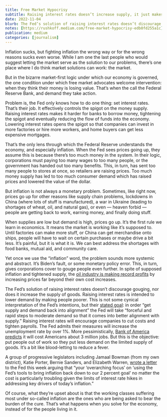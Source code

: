 ```yaml
---
title: Free Market Hypocrisy
subtitle: Raising interest rates doesn’t increase supply, it just makes people poorer.
date: 2022-11-04
blurb: The Fed’s solution of raising interest rates doesn’t discourage gouging, nor does it increase the supply of goods. Raising interest rates is intended to lower demand by making people poorer.
notes: [https://rushkoff.medium.com/free-market-hypocrisy-edb0fd255a1c](https://rushkoff.medium.com/free-market-hypocrisy-edb0fd255a1c "https://rushkoff.medium.com/free-market-hypocrisy-edb0fd255a1c")
publication: medium
categories: [journalism]
---
```


Inflation sucks, but fighting inflation the wrong way or for the wrong reasons sucks even worse. While I am one the last people who would suggest letting the market serve as the solution to our problems, there’s one place where I do think market solutions can work: the market.

But in the bizarre market-first logic under which our economy is governed, the one condition under which free market advocates welcome intervention: when they think their money is losing value. That’s when the call the Federal Reserve Bank, and demand they take action.

Problem is, the Fed only knows how to do one thing: set interest rates. That’s their job. It effectively controls the spigot on the money supply. Raising interest rates makes it harder for banks to borrow money, tightening the spigot and eventually reducing the flow of funds into the economy. Lowering interest rates opens the spigot so that companies can invest in more factories or hire more workers, and home buyers can get less expensive mortgages.

That’s the only lens through which the Federal Reserve understands the economy, and especially inflation. When the Fed sees prices going up, they assume this is because there’s too much money in the system. In their logic, corporations must paying too many wages to too many people, or the government has handed out too many benefits. This, in turn, has sent too many people to stores at once, so retailers are raising prices. Too much money supply has led to too much consumer demand which has raised prices and lowered the value of the dollar.

But inflation is not always a monetary problem. Sometimes, like right now, prices go up for other reasons like supply chain problems, lockdowns in China (where lots of stuff is manufactured), a war in Ukraine (leading to shortages of wheat, oil, and natural gas), or even — heaven forbid — people are getting back to work, earning money, and finally doing stuff.

When supplies are low but demand is high, prices go up. It’s the first rule we learn in economics. It means the market is working like it’s supposed to. Until factories can make more stuff, or China can get merchandise onto ships, people will have to wait on certain purchases or maybe drive a bit less. It’s painful, but it is what it is. We can best address the shortages with food banks, mutual aid, and community care.

Yet once we use the “inflation” word, the problem sounds more systemic and abstract. It’s Biden’s fault, or some monetary policy error. This, in turn, gives corporations cover to gouge people even further. In spite of supposed inflation and tightened supply, the [oil industry is making record profits](https://www.reuters.com/business/energy/wrapup-global-oil-giants-rake-massive-profits-third-quarter-2022-10-28/) by increasing prices far beyond their own cost increases.

The Fed’s solution of raising interest rates doesn’t discourage gouging, nor does it increase the supply of goods. Raising interest rates is intended to lower demand by making people poorer. This is not some cynical interpretation of the Fed’s intentions, but their [stated goal](https://www.warren.senate.gov/imo/media/doc/2022.10.31%20Letter%20to%20Fed%20re%20Monetary%20Policy.pdf): in order “get supply and demand back into alignment” the Fed will take “forceful and rapid steps to moderate demand so that it comes into better alignment with supply.” Raising interest rates will encourage companies to cut costs and tighten payrolls. The Fed admits their measures will increase the unemployment rate by over 1%. More pessimistically, [Bank of America predicts](https://www.washingtonpost.com/us-policy/2022/09/24/fed-inflation-recession-wall-street/) it will cost Americans about 3 million jobs. But this is the objective: put people out of work so they put less demand on the limited supply of goods. It’s a bit like blood-letting to reduce a fever.

A group of progressive legislators including Jamaal Bowman (from my own district), Katie Porter, Bernie Sanders, and Elizabeth Warren, [wrote a letter](https://www.warren.senate.gov/imo/media/doc/2022.10.31%20Letter%20to%20Fed%20re%20Monetary%20Policy.pdf) to the Fed this week arguing that “your ‘overarching focus’ on ‘using the Fed’s tools to bring inflation back down to our 2 percent goal’ no matter the cost is particularly troubling given the limits of interest rate hikes in addressing key drivers of today’s inflation.”

Of course, what they’re upset about is that the working classes suffering most under so-called inflation are the ones who are being asked to bear the burden of the cure. That’s what happens when you solve for the economy, instead of for the people living in it.

